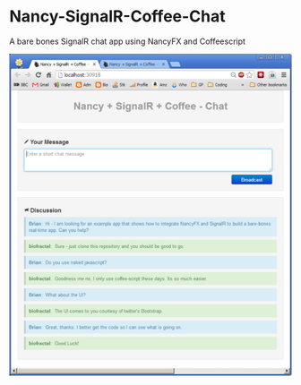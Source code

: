 Nancy-SignalR-Coffee-Chat
=========================

A bare bones SignalR chat app using NancyFX and Coffeescript

![Alt text](/doc/screenshot-1.png?raw=true)

